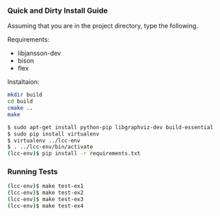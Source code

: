 ### Quick and Dirty Install Guide

Assuming that you are in the project directory, type the following.

Requirements:
* libjansson-dev 
* bison
* flex

Instaltaion:
```bash
mkdir build
cd build
cmake ..
make
```

```bash
$ sudo apt-get install python-pip libgraphviz-dev build-essential
$ sudo pip install virtualenv
$ virtualenv ../lcc-env
$ . ../lcc-env/bin/activate
(lcc-env)$ pip install -r requirements.txt
```

### Running Tests

```bash
(lcc-env)$ make test-ex1
(lcc-env)$ make test-ex2
(lcc-env)$ make test-ex3
(lcc-env)$ make test-ex4
```
